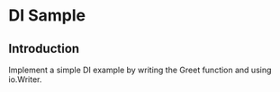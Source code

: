 DI Sample
===
## Introduction
Implement a simple DI example by writing the Greet function and using io.Writer.